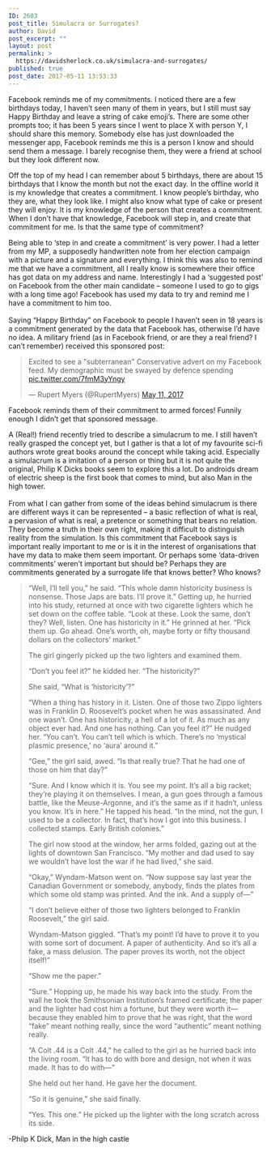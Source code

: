 ```yaml
---
ID: 2603
post_title: Simulacra or Surrogates?
author: David
post_excerpt: ""
layout: post
permalink: >
  https://davidsherlock.co.uk/simulacra-and-surrogates/
published: true
post_date: 2017-05-11 13:53:33
---
```

Facebook reminds me of my commitments. I noticed there are a few birthdays today, I haven’t seen many of them in years, but I still must say Happy Birthday and leave a string of cake emoji’s. There are some other prompts too; it has been 5 years since I went to place X with person Y, I should share this memory. Somebody else has just downloaded the messenger app, Facebook reminds me this is a person I know and should send them a message. I barely recognise them, they were a friend at school but they look different now.

Off the top of my head I can remember about 5 birthdays, there are about 15 birthdays that I know the month but not the exact day. In the offline world it is my knowledge that creates a commitment. I know people’s birthday, who they are, what they look like. I might also know what type of cake or present they will enjoy. It is my knowledge of the person that creates a commitment. When I don’t have that knowledge, Facebook will step in, and create that commitment for me. Is that the same type of commitment?

Being able to ‘step in and create a commitment’ is very power. I had a letter from my MP, a supposedly handwritten note from her election campaign with a picture and a signature and everything. I think this was also to remind me that we have a commitment, all I really know is somewhere their office has got data on my address and name. Interestingly I had a ‘suggested post’ on Facebook from the other main candidate – someone I used to go to gigs with a long time ago! Facebook has used my data to try and remind me I have a commitment to him too.<br/><br/>
Saying “Happy Birthday” on Facebook to people I haven’t seen in 18 years is a commitment generated by the data that Facebook has, otherwise I’d have no idea. A military friend (as in Facebook friend, or are they a real friend? I can’t remember) received this sponsored post:
<blockquote class="twitter-tweet" data-lang="en">
<p dir="ltr" lang="en">Excited to see a "subterranean" Conservative advert on my Facebook feed. My demographic must be swayed by defence spending <a href="https://t.co/7fmM3yYngy">pic.twitter.com/7fmM3yYngy</a></p>
— Rupert Myers (@RupertMyers) <a href="https://twitter.com/RupertMyers/status/862561370130305024">May 11, 2017</a></blockquote>
<script src="//platform.twitter.com/widgets.js" async="" charset="utf-8"></script>
Facebook reminds them of their commitment to armed forces! Funnily enough I didn’t get that sponsored message.

A (Real!) friend recently tried to describe a simulacrum to me. I still haven’t really grasped the concept yet, but I gather is that a lot of my favourite sci-fi authors wrote great books around the concept while taking acid. Especially a simulacrum is a imitation of a person or thing but it is not quite the original, Philip K Dicks books seem to explore this a lot. Do androids dream of electric sheep is the first book that comes to mind, but also Man in the high tower.<br/><br/>
From what I can gather from some of the ideas behind simulacrum is there are different ways it can be represented – a basic reflection of what is real, a pervasion of what is real, a pretence or something that bears no relation. They become a truth in their own right, making it difficult to distinguish reality from the simulation. Is this commitment that Facebook says is important really important to me or is it in the interest of organisations that have my data to make them seem important. Or perhaps some ‘data-driven commitments’ weren’t important but should be? Perhaps they are commitments generated by a surrogate life that knows better? Who knows?
<blockquote>“Well, I’ll tell you,” he said. “This whole damn historicity business is nonsense. Those Japs are bats. I’ll prove it.” Getting up, he hurried into his study, returned at once with two cigarette lighters which he set down on the coffee table. “Look at these. Look the same, don’t they? Well, listen. One has historicity in it.” He grinned at her. “Pick them up. Go ahead. One’s worth, oh, maybe forty or fifty thousand dollars on the collectors’ market.”

The girl gingerly picked up the two lighters and examined them.

“Don’t you feel it?” he kidded her. “The historicity?”

She said, “What is ‘historicity’?”

“When a thing has history in it. Listen. One of those two Zippo lighters was in Franklin D. Roosevelt’s pocket when he was assassinated. And one wasn’t. One has historicity, a hell of a lot of it. As much as any object ever had. And one has nothing. Can you feel it?” He nudged her. “You can’t. You can’t tell which is which. There’s no ‘mystical plasmic presence,’ no ‘aura’ around it.”

“Gee,” the girl said, awed. “Is that really true? That he had one of those on him that day?”

“Sure. And I know which it is. You see my point. It’s all a big racket; they’re playing it on themselves. I mean, a gun goes through a famous battle, like the Meuse-Argonne, and it’s the same as if it hadn’t, unless you know. It’s in here.” He tapped his head. “In the mind, not the gun. I used to be a collector. In fact, that’s how I got into this business. I collected stamps. Early British colonies.”

The girl now stood at the window, her arms folded, gazing out at the lights of downtown San Francisco. “My mother and dad used to say we wouldn’t have lost the war if he had lived,” she said.

“Okay,” Wyndam-Matson went on. “Now suppose say last year the Canadian Government or somebody, anybody, finds the plates from which some old stamp was printed. And the ink. And a supply of—”

“I don’t believe either of those two lighters belonged to Franklin Roosevelt,” the girl said.

Wyndam-Matson giggled. “That’s my point! I’d have to prove it to you with some sort of document. A paper of authenticity. And so it’s all a fake, a mass delusion. The paper proves its worth, not the object itself!”

“Show me the paper.”

“Sure.” Hopping up, he made his way back into the study. From the wall he took the Smithsonian Institution’s framed certificate; the paper and the lighter had cost him a fortune, but they were worth it—because they enabled him to prove that he was right, that the word “fake” meant nothing really, since the word “authentic” meant nothing really.

“A Colt .44 is a Colt .44,” he called to the girl as he hurried back into the living room. “It has to do with bore and design, not when it was made. It has to do with—”

She held out her hand. He gave her the document.

“So it is genuine,” she said finally.

“Yes. This one.” He picked up the lighter with the long scratch across its side.</blockquote>
-Philp K Dick, Man in the high castle

&nbsp;